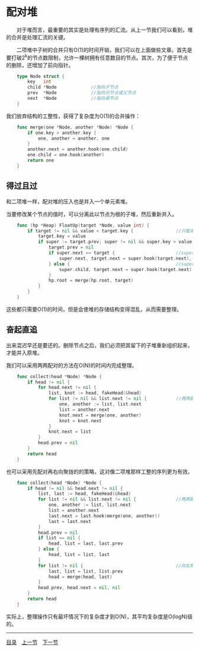 # 配对堆
　　对于堆而言，最重要的其实是处理有序列的汇流。从上一节我们可以看到，堆的合并是处理汇流的关键。

　　二项堆中子树的合并只有O(1)的时间开销，我们可以在上面做些文章。首先是要打破2<sup>k</sup>的节点数限制，允许一棵树拥有任意数目的节点。其次，为了便于节点的删除，还增加了前向指针。
```go
	type Node struct {
		key   int
		child *Node				//指向子节点
		prev  *Node				//指向兄节点或父节点
		next  *Node				//指向弟节点
	}
```
我们放弃结构的工整性，获得了复杂度为O(1)的合并操作：
```go
	func merge(one *Node, another *Node) *Node {
		if one.key > another.key {
			one, another = another, one
		}
		another.next = another.hook(one.child)
		one.child = one.hook(another)
		return one
	}
```

## 得过且过
和二项堆一样，配对堆的压入也是并入一个单元素堆。

当要修改某个节点的值时，可以分离此以节点为根的子堆，然后重新并入。
```go
	func (hp *Heap) FloatUp(target *Node, value int) {
		if target != nil && value < target.key {				//只能单向修改，对最小堆而言是改小
			target.key = value
			if super := target.prev; super != nil && super.key > value {
				target.prev = nil
				if super.next == target { 						//super为兄
					super.next, target.next = super.hook(target.next), nil
				} else { 										//super为父
					super.child, target.next = super.hook(target.next), nil
				}
				hp.root = merge(hp.root, target)
			}
		}
	}
```
这些都只需要O(1)的时间，但是会使堆的存储结构变得混乱，从而需要整理。

## 奋起直追
出来混迟早还是要还的。删除节点之后，我们必须把其留下的子堆重新组织起来，才能并入原堆。

我们可以采用两两配对的方法在O(N)的时间内完成整理。
```go
	func collect(head *Node) *Node {
		if head != nil {
			for head.next != nil {
				list, knot := head, fakeHead(&head)
				for list != nil && list.next != nil { 			//两两配对
					one, another := list, list.next
					list = another.next
					knot.next = merge(one, another)
					knot = knot.next
				}
				knot.next = list
			}
			head.prev = nil
		}
		return head
	}
```
也可以采用先配对再右向聚拢的的策略，这对像二项堆那样工整的序列更为有效。
```go
	func collect(head *Node) *Node {
		if head != nil && head.next != nil {
			list, last := head, fakeHead(&head)
			for list != nil && list.next != nil { 				//两两配对
				one, another := list, list.next
				list = another.next
				last.next = last.hook(merge(one, another))
				last = last.next
			}
			head.prev = nil
			if list == nil {
				head, list = last, last.prev
			} else {
				head, list = list, last
			}
			for list != nil {									//向右聚拢
				last, list = list, list.prev
				head = merge(head, last)
			}
			head.prev, head.next = nil, nil
		}
		return head
	}
```
实际上，整理操作只有最坏情况下的复杂度才到O(N)，其平均复杂度是O(logN)级的。

---
[目录](../index.md)　[上一节](06-B.md)　[下一节](06.md)
